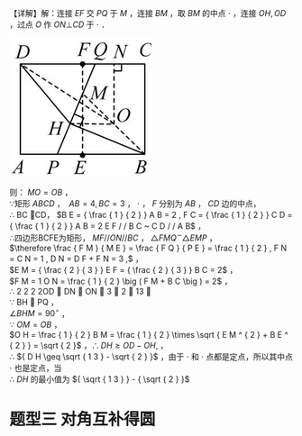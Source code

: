 【详解】解：连接 $E F$ 交 $P Q$ 于 $M$ ，连接 $B M$ ，取 $B M$ 的中点 $\cdot$ ，连接 $O H , O D$ ，过点 $O$ 作 $O N \bot C D$ 于 $\cdot$ ．

![](<../../qs_image_DB/专题2-3_八种隐圆类最值问题，圆来如此简单（解析版）/abfbb9dc9af265b8c9133aa807c5a525702db7a0aeeb9486599bbcbd8bcf4b7a.jpg>)

则： $M O = O B$ ，  
∵矩形 $A B C D$ ， $\ A B = 4 , B C = 3$ ， $\cdot$ ， $F$ 分别为 $A B$ ， $C D$ 边的中点，  
∴ BC CD， $B E = { \frac { 1 } { 2 } } A B = 2 , F C = { \frac { 1 } { 2 } } C D = { \frac { 1 } { 2 } } A B = 2 E F / / B C ~ C D / / A B$ ，  
∴四边形BCFE为矩形， $M F / / O N / / B C$ ， $\triangle F M Q ^ { \sim } \triangle E M P$ ，  
$\therefore \frac { F M } { M E } = \frac { F Q } { P E } = \frac { 1 } { 2 } , F N = C N = 1 , D N = D F + F N = 3 ,$ ，  
$E M = { \frac { 2 } { 3 } } E F = { \frac { 2 } { 3 } } B C = 2$ ，  
$F M = 1 O N = \frac { 1 } { 2 } \big ( F M + B C \big ) = 2$ ，  
∴ 2 2 2 2OD  DN  ON  3  2  13 ，  
∵ BH  PQ ，  
$\angle B H M = 9 0 ^ { \circ }$ ，  
∵ $O M = O B$ ，  
$O H = \frac { 1 } { 2 } B M = \frac { 1 } { 2 } \times \sqrt { E M ^ { 2 } + B E ^ { 2 } } = \sqrt { 2 }$ ，$\therefore D H \geq O D - O H ,$ ，  
∴ ${ D H \geq \sqrt { 1 3 } - \sqrt { 2 } }$ ，由于 $\cdot$ 和 $\cdot$ 点都是定点，所以其中点 $\cdot$ 也是定点，当  
∴ $D H$ 的最小值为 ${ \sqrt { 1 3 } } - { \sqrt { 2 } }$

# 题型三 对角互补得圆
